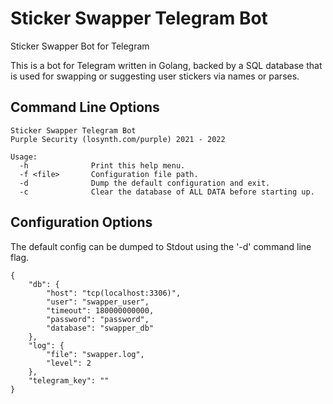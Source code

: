 # Sticker Swapper Telegram Bot

Sticker Swapper Bot for Telegram

This is a bot for Telegram written in Golang, backed by a SQL database that is used for swapping or suggesting user
stickers via names or parses.

## Command Line Options

```[text]
Sticker Swapper Telegram Bot
Purple Security (losynth.com/purple) 2021 - 2022

Usage:
  -h              Print this help menu.
  -f <file>       Configuration file path.
  -d              Dump the default configuration and exit.
  -c              Clear the database of ALL DATA before starting up.
```

## Configuration Options

The default config can be dumped to Stdout using the '-d' command line flag.

```[json]
{
    "db": {
        "host": "tcp(localhost:3306)",
        "user": "swapper_user",
        "timeout": 180000000000,
        "password": "password",
        "database": "swapper_db"
    },
    "log": {
        "file": "swapper.log",
        "level": 2
    },
    "telegram_key": ""
}
```
